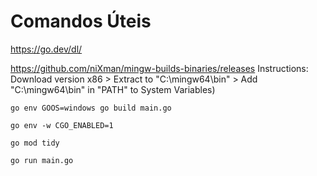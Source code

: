 # Comandos Úteis

https://go.dev/dl/

https://github.com/niXman/mingw-builds-binaries/releases
Instructions: Download version x86 > Extract to "C:\mingw64\bin" > Add "C:\mingw64\bin" in "PATH" to System Variables)

`go env GOOS=windows go build main.go`

`go env -w CGO_ENABLED=1`

`go mod tidy`

`go run main.go`